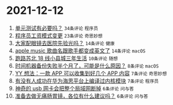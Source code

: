 # 2021-12-12

1. [单元测试有必要吗？](https://www.v2ex.com/t/821608) `34条评论` `程序员`
1. [程序员工资模式变更](https://www.v2ex.com/t/821610) `23条评论` `奇思妙想`
1. [大家配眼镜去医院先验光吗？](https://www.v2ex.com/t/821624) `14条评论` `健康`
1. [apple music 歌曲名跟歌手都变成英文了](https://www.v2ex.com/t/821604) `14条评论` `macOS`
1. [跑路苏北 18 线小县城三年生活](https://www.v2ex.com/t/821635) `10条评论` `随想`
1. [时间机器备份失败半个月了，可能是什么原因？](https://www.v2ex.com/t/821609) `8条评论` `macOS`
1. [YY 想法：一款 APP 可以收集到好几个 APP 内容](https://www.v2ex.com/t/821632) `7条评论` `奇思妙想`
1. [有没有人成功在华为海思平台上编译过内核模块](https://www.v2ex.com/t/821614) `7条评论` `程序员`
1. [神奇的 usb 网卡会把整个局域网断掉](https://www.v2ex.com/t/821640) `6条评论` `问与答`
1. [准备去做无痛肠胃镜，各位有什么建议吗？](https://www.v2ex.com/t/821634) `6条评论` `问与答`
